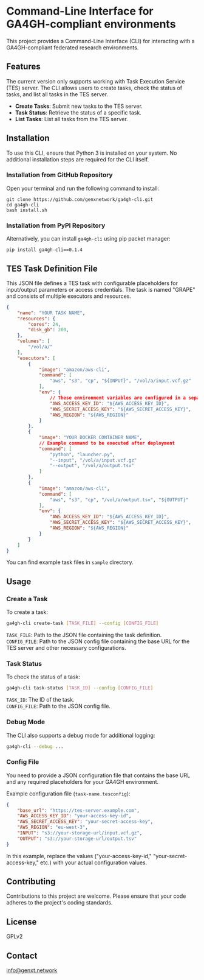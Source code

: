 # Command-Line Interface for GA4GH-compliant environments

This project provides a Command-Line Interface (CLI) for interacting with a GA4GH-compliant federated research environments.

## Features
The current version only supports working with Task Execution Service (TES) server. The CLI allows users to create tasks, check the status of tasks, and list all tasks in the TES server.
- **Create Tasks**: Submit new tasks to the TES server.
- **Task Status**: Retrieve the status of a specific task.
- **List Tasks**: List all tasks from the TES server.

## Installation
To use this CLI, ensure that Python 3 is installed on your system. No additional installation steps are required for the CLI itself.

### Installation from GitHub Repository

Open your terminal and run the following command to install:

```commandline
git clone https://github.com/genxnetwork/ga4gh-cli.git
cd ga4gh-cli
bash install.sh
```

### Installation from PyPI Repository

Alternatively, you can install `ga4gh-cli` using pip packet manager:
```commandline
pip install ga4gh-cli==0.1.4
```

## TES Task Definition File

This JSON file defines a TES task with configurable placeholders for input/output parameters or access credentials. The task is named "GRAPE" and consists of multiple executors and resources.

```json
{
    "name": "YOUR TASK NAME",
    "resources": {
        "cores": 24,
        "disk_gb": 200,
    },
    "volumes": [
        "/vol/a/"
    ],
    "executors": [
        {
            "image": "amazon/aws-cli",
            "command": [
                "aws", "s3", "cp", "${INPUT}", "/vol/a/input.vcf.gz"
            ],
            "env": {
                // These environment variables are configured in a separate file
                "AWS_ACCESS_KEY_ID": "${AWS_ACCESS_KEY_ID}", 
                "AWS_SECRET_ACCESS_KEY": "${AWS_SECRET_ACCESS_KEY}",
                "AWS_REGION": "${AWS_REGION}"
            }
        },
        {
            "image": "YOUR DOCKER CONTAINER NAME",
            // Example command to be executed after deployment
            "command": [
                "python", "launcher.py",
                "--input", "/vol/a/input.vcf.gz"
                "--output", "/vol/a/output.tsv"
            ]
        },
        {
            "image": "amazon/aws-cli",
            "command": [
                "aws", "s3", "cp", "/vol/a/output.tsv", "${OUTPUT}" 
            ],
            "env": {
                "AWS_ACCESS_KEY_ID": "${AWS_ACCESS_KEY_ID}",
                "AWS_SECRET_ACCESS_KEY": "${AWS_SECRET_ACCESS_KEY}",
                "AWS_REGION": "${AWS_REGION}"
            }
        }
    ]
}
```
You can find example task files in `sample` directory.

## Usage

### Create a Task

To create a task:

```bash
ga4gh-cli create-task [TASK_FILE] --config [CONFIG_FILE]
```
`TASK_FILE`: Path to the JSON file containing the task definition.  
`CONFIG_FILE`: Path to the JSON config file containing the base URL for the TES server and other necessary configurations.

### Task Status

To check the status of a task:

```bash
ga4gh-cli task-status [TASK_ID] --config [CONFIG_FILE]
```
`TASK_ID`: The ID of the task.  
`CONFIG_FILE`: Path to the JSON config file.

### Debug Mode

The CLI also supports a debug mode for additional logging:

```bash
ga4gh-cli --debug ...
```

### Config File

You need to provide a JSON configuration file that contains the base URL and any required placeholders for your GA4GH environment.

Example configuration file (`task-name.tesconfig`):
```json
{  
    "base_url": "https://tes-server.example.com",  
    "AWS_ACCESS_KEY_ID": "your-access-key-id",  
    "AWS_SECRET_ACCESS_KEY": "your-secret-access-key",  
    "AWS_REGION": "eu-west-3",  
    "INPUT": "s3://your-storage-url/input.vcf.gz",  
    "OUTPUT": "s3://your-storage-url/output.tsv"  
}
```
In this example, replace the values ("your-access-key-id," "your-secret-access-key," etc.) with your actual configuration values.

## Contributing

Contributions to this project are welcome. Please ensure that your code adheres to the project's coding standards.

## License

GPLv2

## Contact
info@genxt.network